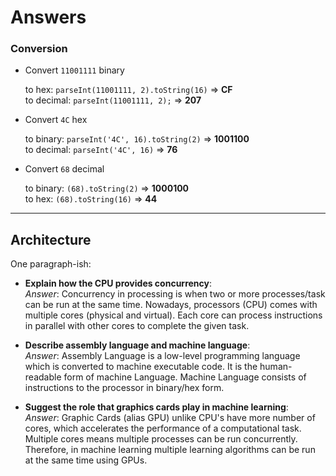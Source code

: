 # Answers

### Conversion

* Convert `11001111` binary  

    to hex: `parseInt(11001111, 2).toString(16)` => **CF**  
    to decimal: `parseInt(11001111, 2);` => **207**


* Convert `4C` hex  

    to binary: `parseInt('4C', 16).toString(2)` => **1001100**  
    to decimal: `parseInt('4C', 16)` => **76**


* Convert `68` decimal  

    to binary: `(68).toString(2)` => **1000100**  
    to hex: `(68).toString(16)` => **44**

---

## Architecture

One paragraph-ish:

* **Explain how the CPU provides concurrency**:  
*Answer*: Concurrency in processing is when two or more processes/task can be run at the same time. Nowadays, processors (CPU) comes with multiple cores (physical and virtual). Each core can process instructions in parallel with other cores to complete the given task.

* **Describe assembly language and machine language**:  
*Answer*: Assembly Language is a low-level programming language which is converted to machine executable code. It is the human-readable form of machine Language. Machine Language consists of instructions to the processor in binary/hex form.


* **Suggest the role that graphics cards play in machine learning**:  
*Answer*: Graphic Cards (alias GPU) unlike CPU's have more number of cores, which accelerates the performance of a computational task. Multiple cores means multiple processes can be run concurrently. Therefore, in machine learning multiple learning algorithms can be run at the same time using GPUs.